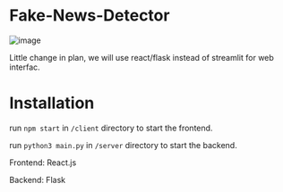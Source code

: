 # Fake-News-Detector

![image](https://user-images.githubusercontent.com/75296055/151779185-646cbdb4-5b68-4aac-b7da-af6fb64ee309.png)

Little change in plan, we will use react/flask instead of streamlit for web interfac.

# Installation

run `npm start` in `/client` directory to start the frontend.

run `python3 main.py` in `/server` directory to start the backend.

Frontend: React.js

Backend: Flask
